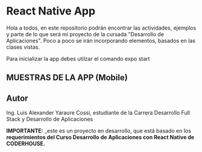 # React Native App

Hola a todos, en este repositorio podrán encontrar las actividades, ejemplos y parte de lo que será mi proyecto de la cursada "Desarrollo de Aplicaciones". Poco a poco se irán incorporando elementos, basados en las clases vistas.

Para inicializar la app debes utilzar el comando expo start

## MUESTRAS DE LA APP (Mobile)

## Autor

Ing. Luis Alexander Yaraure Cossi, estudiante de la Carrera Desarrollo Full Stack y Desarrollo de Aplicaciones

**IMPORTANTE:** \_este es un proyecto en desarrollo, que está basado en los **requerimientos del Curso Desarrollo de Aplicaciones con React Native de CODERHOUSE.**
